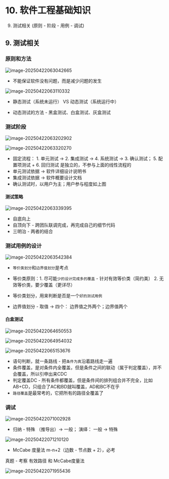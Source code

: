 # 10. 软件工程基础知识

9. 测试相关 (原则 - 阶段 - 用例 - 调试)



## 9. 测试相关

### 原则和方法

![image-20250422063042665](./assets/image-20250422063042665.png)

- 不能保证软件没有问题，而是减少问题的发生



![image-20250422063110332](./assets/image-20250422063110332.png)

- 静态测试（系统未运行） VS  动态测试（系统运行中）

- 动态测试的方法 - 黑盒测试、白盒测试、灰盒测试





### 测试阶段

![image-20250422063202902](./assets/image-20250422063202902.png)

![image-20250422063320270](./assets/image-20250422063320270.png)

- 固定流程： 1. 单元测试 -> 2. 集成测试 -> 4. 系统测试 -> 3. 确认测试；  5. 配置项测试 + 6. 回归测试 是独立的，不参与上面的线性流程的
- 单元测试依据 -> 软件详细设计说明书
- 集成测试依据 -> 软件概要设计文档
- 确认测试时，以用户为主；用户参与程度如上图



#### 测试策略

![image-20250422063339395](./assets/image-20250422063339395.png)

- 自底向上
- 自顶向下 - 跨团队联调完成，再完成自己的细节代码
- 三明治 - 两者的结合



### 测试用例的设计

![image-20250422063542384](./assets/image-20250422063542384.png)

- `等价类划分`和`边界值划分`是考点

- 等价类原则：1. 尽可能`少的设计完成多的覆盖` - 针对有效等价类（简约美） 2. 无效等价类，要少覆盖（更详尽）
- 等价类划分，用来判断是否是一个`好的测试用例`
- 边界值划分 - 取值 -> 四个： 边界值之外两个；边界值两个



#### 白盒测试

![image-20250422064650553](./assets/image-20250422064650553.png)

![image-20250422064954032](./assets/image-20250422064954032.png)

![image-20250422065153676](./assets/image-20250422065153676.png)

- 语句判断，就一条路线 - 把`条件为真`沿着路线走一遍
- 条件覆盖，是对条件内全覆盖，但是条件之间的联动（属于判定覆盖），并不会覆盖，所以引申出来CDC
- 判定覆盖DC - 所有条件都覆盖，但是条件间的排列组合并不完全，比如 AB+CD，只组合了AC和BD就叫覆盖，AD和BC不在乎
- `路径覆盖`是最常考的，它把所有的路径全覆盖了





### 调试

![image-20250422071002928](./assets/image-20250422071002928.png)

- 归纳 - 特殊 （推导出）-> 一般； 演绎： 一般 -> 特殊

![image-20250422071210120](./assets/image-20250422071210120.png)

- McCabe 度量法 m-n+2（边数 - 节点数 + 2），必考



真题 - 考察 有效路径 和 McCabe度量法

![image-20250422071955436](./assets/image-20250422071955436.png)
